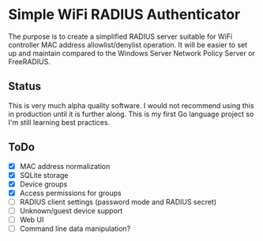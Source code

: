# Simple WiFi RADIUS Authenticator

The purpose is to create a simplified RADIUS server suitable for WiFi controller MAC address allowlist/denylist operation. It will be easier to set up and maintain compared to the Windows Server Network Policy Server or FreeRADIUS.

## Status

This is very much alpha quality software. I would not recommend using this in production until it is further along. This is my first Go language project so I'm still learning best practices.

## ToDo
- [X] MAC address normalization
- [X] SQLite storage
- [X] Device groups
- [X] Access permissions for groups
- [ ] RADIUS client settings (password mode and RADIUS secret)
- [ ] Unknown/guest device support
- [ ] Web UI
- [ ] Command line data manipulation?
